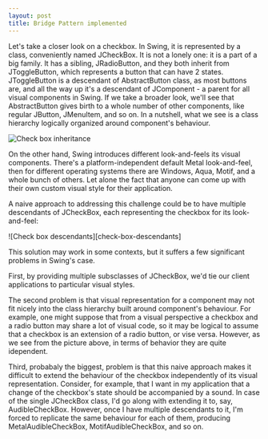 ```yaml
---
layout: post
title: Bridge Pattern implemented
---
```


Let's take a closer look on a checkbox. In Swing, it is represented by a class,
conveniently named JCheckBox. It is not a lonely one: it is a part of a big
family. It has a sibling, JRadioButton, and they both inherit from
JToggleButton, which represents a button that can have 2 states. JToggleButton
is a descendant of AbstractButton class, as most buttons are, and all the way up
it's a descendant of JComponent - a parent for all visual components in
Swing. If we take a broader look, we'll see that AbstractButton gives birth to a
whole number of other components, like regular JButton, JMenuItem, and so on. In
a nutshell, what we see is a class hierarchy logically organized around
component's behaviour.

![Check box inheritance][check-box-inheritance]

On the other hand, Swing introduces different look-and-feels its visual
components. There's a platform-independent default Metal look-and-feel, then for
different operating systems there are Windows, Aqua, Motif, and a whole bunch of
others. Let alone the fact that anyone can come up with their own custom visual
style for their application.

A naive approach to addressing this challenge could be to have multiple
descendants of JCheckBox, each representing the checkbox for its look-and-feel: 

![Check box descendants][check-box-descendants]

This solution may work in some contexts, but it suffers a few significant
problems in Swing's case. 

First, by providing multiple subsclasses of JCheckBox, we'd tie our client
applications to particular visual styles. 

The second problem is that visual representation for a component may not fit
nicely into the class hierarchy built around component's behaviour. For example,
one might suppose that from a visual perspective a checkbox and a radio button
may share a lot of visual code, so it may be logical to assume that a checkbox
is an extension of a radio button, or vise versa. However, as we see from the
picture above, in terms of behavior they are quite idependent. 

Third, probabaly the biggest, problem is that this naive approach makes it
difficult to extend the behaviour of the checkbox independently of its visual
representation. Consider, for example, that I want in my application that a
change of the checkbox's state should be accompanied by a sound. In case of the
single JCheckBox class, I'd go along with extending it to, say,
AudibleCheckBox. However, once I have multiple descendants to it, I'm forced
to replicate the same behaviour for each of them, producing
MetalAudibleCheckBox, MotifAudibleCheckBox, and so on. 


[check-box-inheritance]: https://docs.google.com/drawings/d/1QH2ZOBNoqP95-S-JvHvzUnjDlJbtvS-O8qHLi23HP90/pub?w=793&h=463





